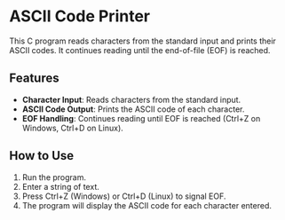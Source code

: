 # ASCII Code Printer

This C program reads characters from the standard input and prints their ASCII codes. It continues reading until the end-of-file (EOF) is reached.

## Features

- **Character Input**: Reads characters from the standard input.
- **ASCII Code Output**: Prints the ASCII code of each character.
- **EOF Handling**: Continues reading until EOF is reached (Ctrl+Z on Windows, Ctrl+D on Linux).

## How to Use

1. Run the program.
2. Enter a string of text.
3. Press Ctrl+Z (Windows) or Ctrl+D (Linux) to signal EOF.
4. The program will display the ASCII code for each character entered.
